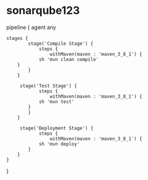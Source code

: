 # sonarqube123
pipeline {
    agent any 
    
	stages {
            stage('Compile Stage') { 
                steps {
                    withMaven(maven : 'maven_3_8_1') {
		        sh 'mvn clean compile'
		}
            }
        }
        
	     stage('Test Stage') { 
                steps {
                    withMaven(maven : 'maven_3_8_1') {
		        sh 'mvn test'
	        }
            }
        }
        
	     stage('Deployment Stage') { 
                steps {
                    withMaven(maven : 'maven_3_8_1') {
		        sh 'mvn deploy'
            }
        }
    }
}
